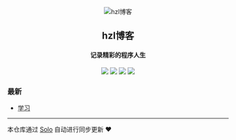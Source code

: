<p align="center"><img alt="hzl博客" src="https://static.b3log.org/images/brand/solo-32.png"></p><h2 align="center">
hzl博客
</h2>

<h4 align="center">记录精彩的程序人生</h4>
<p align="center"><a title="hzl博客" target="_blank" href="https://github.com/hzl0316/solo-blog"><img src="https://img.shields.io/github/last-commit/hzl0316/solo-blog.svg?style=flat-square&color=FF9900"></a>
<a title="GitHub repo size in bytes" target="_blank" href="https://github.com/hzl0316/solo-blog"><img src="https://img.shields.io/github/repo-size/hzl0316/solo-blog.svg?style=flat-square"></a>
<a title="Solo Version" target="_blank" href="https://github.com/b3log/solo/releases"><img src="https://img.shields.io/badge/solo-3.6.5-f1e05a.svg?style=flat-square&color=blueviolet"></a>
<a title="Hits" target="_blank" href="https://github.com/b3log/hits"><img src="https://hits.b3log.org/hzl0316/solo-blog.svg"></a></p>

### 最新

* [学习](http://www.heyx.top/articles/2019/10/02/1569947622490.html)



---

本仓库通过 [Solo](https://github.com/b3log/solo) 自动进行同步更新 ❤️ 